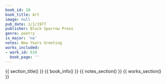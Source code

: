 ```yaml
---
book_id: 10
book_title: Art
image: null
pub_date: 1/1/1977
publisher: Black Sparrow Press
genre: poetry
is_major: 'no'
notes: New Years Greeting
works_included:
- work_id: 616
  book_page: ''
---
```


{{ section_title() }}
{{ book_info() }}
{{ notes_section() }}
{{ works_section() }}
